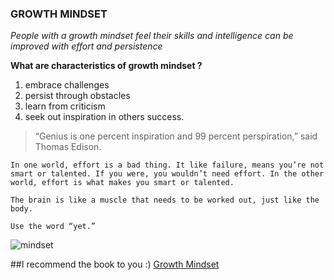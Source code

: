 ### GROWTH MINDSET

*People with a growth mindset feel their skills and intelligence can be improved with effort and persistence*

**What are characteristics of growth mindset ?**

1. embrace challenges
2. persist through obstacles
3. learn from criticism 
4. seek out inspiration in others success.

> “Genius is one percent inspiration and 99 percent perspiration,” said Thomas Edison.



```
In one world, effort is a bad thing. It like failure, means you’re not smart or talented. If you were, you wouldn’t need effort. In the other world, effort is what makes you smart or talented.

The brain is like a muscle that needs to be worked out, just like the body.

Use the word “yet.”

```


![mindset](https://images.squarespace-cdn.com/content/v1/5db9f4f13e98376a5d9aad86/1572931751676-BO4GWOCNX6MEYC53C28B/ke17ZwdGBToddI8pDm48kPoswlzjSVMM-SxOp7CV59BZw-zPPgdn4jUwVcJE1ZvWQUxwkmyExglNqGp0IvTJZamWLI2zvYWH8K3-s_4yszcp2ryTI0HqTOaaUohrI8PI7Hk5b7wKtplcrxPf3ag-g6VC0ObVEO8cEICumLtlwuA/growth_mindset_activities.png?format=1000w)



##I recommend the book to you :)
[Growth Mindset](https://www.free-ebooks.net/self-improvement/Growth-Mindset-The-Door-to-Achieving-More/pdf?dl&preview?dl&preview)


